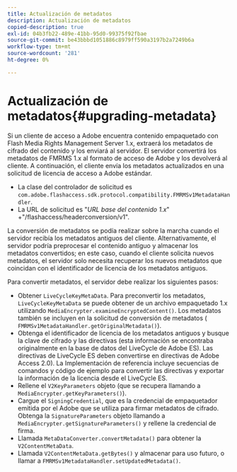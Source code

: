 ```yaml
---
title: Actualización de metadatos
description: Actualización de metadatos
copied-description: true
exl-id: 04b3fb22-489e-41bb-95d0-99375f92fbae
source-git-commit: be43bbbd1051886c8979ff590a3197b2a7249b6a
workflow-type: tm+mt
source-wordcount: '281'
ht-degree: 0%

---
```


# Actualización de metadatos{#upgrading-metadata}

Si un cliente de acceso a Adobe encuentra contenido empaquetado con Flash Media Rights Management Server 1.x, extraerá los metadatos de cifrado del contenido y los enviará al servidor. El servidor convertirá los metadatos de FMRMS 1.x al formato de acceso de Adobe y los devolverá al cliente. A continuación, el cliente envía los metadatos actualizados en una solicitud de licencia de acceso a Adobe estándar.

* La clase del controlador de solicitud es `com.adobe.flashaccess.sdk.protocol.compatibility.FMRMSv1MetadataHandler`.
* La URL de solicitud es &quot;*URL base del contenido 1.x*&quot; +&quot;/flashaccess/headerconversion/v1&quot;.

La conversión de metadatos se podía realizar sobre la marcha cuando el servidor recibía los metadatos antiguos del cliente. Alternativamente, el servidor podría preprocesar el contenido antiguo y almacenar los metadatos convertidos; en este caso, cuando el cliente solicita nuevos metadatos, el servidor solo necesita recuperar los nuevos metadatos que coincidan con el identificador de licencia de los metadatos antiguos.

Para convertir metadatos, el servidor debe realizar los siguientes pasos:

* Obtener `LiveCycleKeyMetaData`. Para preconvertir los metadatos, `LiveCycleKeyMetaData` se puede obtener de un archivo empaquetado 1.x utilizando `MediaEncrypter.examineEncryptedContent()`. Los metadatos también se incluyen en la solicitud de conversión de metadatos ( `FMRMSv1MetadataHandler.getOriginalMetadata()`).
* Obtenga el identificador de licencia de los metadatos antiguos y busque la clave de cifrado y las directivas (esta información se encontraba originalmente en la base de datos del LiveCycle de Adobe ES). Las directivas de LiveCycle ES deben convertirse en directivas de Adobe Access 2.0). La Implementación de referencia incluye secuencias de comandos y código de ejemplo para convertir las directivas y exportar la información de la licencia desde el LiveCycle ES.
* Rellene el `V2KeyParameters` objeto (que se recupera llamando a `MediaEncrypter.getKeyParameters()`).
* Cargue el `SigningCredential`, que es la credencial de empaquetador emitida por el Adobe que se utiliza para firmar metadatos de cifrado. Obtenga la `SignatureParameters` objeto llamando a `MediaEncrypter.getSignatureParameters()` y rellene la credencial de firma.
* Llamada `MetaDataConverter.convertMetadata()` para obtener la `V2ContentMetaData`.
* Llamada `V2ContentMetaData.getBytes()` y almacenar para uso futuro, o llamar a `FMRMSv1MetadataHandler.setUpdatedMetadata()`.
